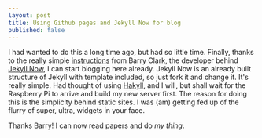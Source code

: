```yaml
---
layout: post
title: Using Github pages and Jekyll Now for blog
published: false
---
```


I had wanted to do this a long time ago, but had so little time. Finally,  thanks to the really simple [instructions](http://www.smashingmagazine.com/2014/08/01/build-blog-jekyll-github-pages/) from Barry Clark, the developer behind [Jekyll Now](https://github.com/barryclark/jekyll-now), I can start blogging here already. Jekyll Now is an already built structure of Jekyll with template included, so just fork it and change it. It's really simple. Had thought of using [Hakyll](http://jaspervdj.be/hakyll/), and I will, but shall wait for the Raspberry Pi to arrive and build my new server first. 
The reason for doing this is the simplicity behind static sites. I was (am) getting fed up of the flurry of super, ultra, widgets in your face.

Thanks Barry! I can now read papers and do _my thing_.